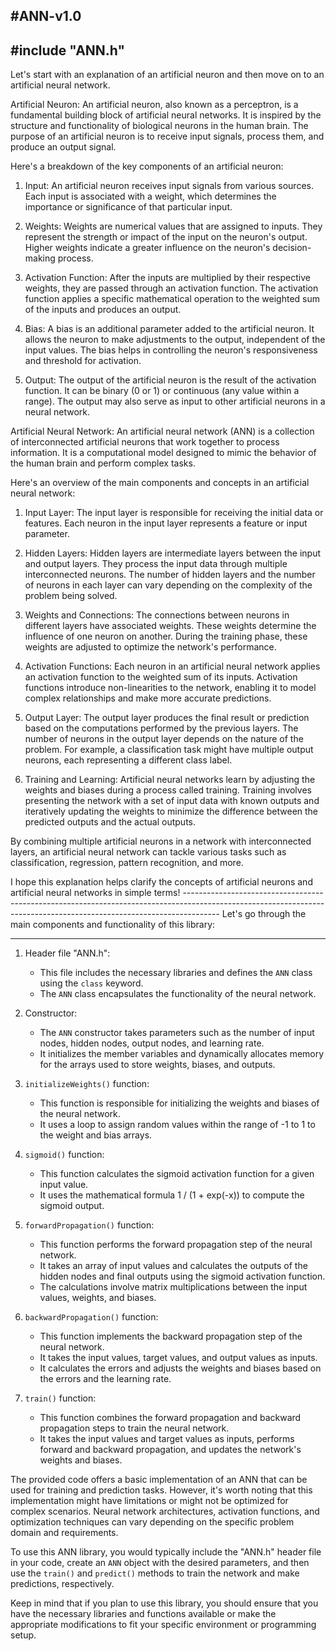 #ANN-v1.0
---------------------------------------------------------------------------------------------------------------------------------------------------------------
#include "ANN.h"
---------------------------------------------------------------------------------------------------------------------------------------------------------------
Let's start with an explanation of an artificial neuron and then move on to an artificial neural network.

Artificial Neuron:
An artificial neuron, also known as a perceptron, is a fundamental building block of artificial neural networks. It is inspired by the structure and functionality of biological neurons in the human brain. The purpose of an artificial neuron is to receive input signals, process them, and produce an output signal.

Here's a breakdown of the key components of an artificial neuron:

1. Input: An artificial neuron receives input signals from various sources. Each input is associated with a weight, which determines the importance or significance of that particular input.

2. Weights: Weights are numerical values that are assigned to inputs. They represent the strength or impact of the input on the neuron's output. Higher weights indicate a greater influence on the neuron's decision-making process.

3. Activation Function: After the inputs are multiplied by their respective weights, they are passed through an activation function. The activation function applies a specific mathematical operation to the weighted sum of the inputs and produces an output.

4. Bias: A bias is an additional parameter added to the artificial neuron. It allows the neuron to make adjustments to the output, independent of the input values. The bias helps in controlling the neuron's responsiveness and threshold for activation.

5. Output: The output of the artificial neuron is the result of the activation function. It can be binary (0 or 1) or continuous (any value within a range). The output may also serve as input to other artificial neurons in a neural network.

Artificial Neural Network:
An artificial neural network (ANN) is a collection of interconnected artificial neurons that work together to process information. It is a computational model designed to mimic the behavior of the human brain and perform complex tasks.

Here's an overview of the main components and concepts in an artificial neural network:

1. Input Layer: The input layer is responsible for receiving the initial data or features. Each neuron in the input layer represents a feature or input parameter.

2. Hidden Layers: Hidden layers are intermediate layers between the input and output layers. They process the input data through multiple interconnected neurons. The number of hidden layers and the number of neurons in each layer can vary depending on the complexity of the problem being solved.

3. Weights and Connections: The connections between neurons in different layers have associated weights. These weights determine the influence of one neuron on another. During the training phase, these weights are adjusted to optimize the network's performance.

4. Activation Functions: Each neuron in an artificial neural network applies an activation function to the weighted sum of its inputs. Activation functions introduce non-linearities to the network, enabling it to model complex relationships and make more accurate predictions.

5. Output Layer: The output layer produces the final result or prediction based on the computations performed by the previous layers. The number of neurons in the output layer depends on the nature of the problem. For example, a classification task might have multiple output neurons, each representing a different class label.

6. Training and Learning: Artificial neural networks learn by adjusting the weights and biases during a process called training. Training involves presenting the network with a set of input data with known outputs and iteratively updating the weights to minimize the difference between the predicted outputs and the actual outputs.

By combining multiple artificial neurons in a network with interconnected layers, an artificial neural network can tackle various tasks such as classification, regression, pattern recognition, and more.

I hope this explanation helps clarify the concepts of artificial neurons and artificial neural networks in simple terms!
--------------------------------------------------------------------------------------------------------------------------------------------------------------------- Let's go through the main components and functionality of this library:
______________________________________________________________________

1. Header file "ANN.h":
   - This file includes the necessary libraries and defines the `ANN` class using the `class` keyword.
   - The `ANN` class encapsulates the functionality of the neural network.

2. Constructor:
   - The `ANN` constructor takes parameters such as the number of input nodes, hidden nodes, output nodes, and learning rate.
   - It initializes the member variables and dynamically allocates memory for the arrays used to store weights, biases, and outputs.

3. `initializeWeights()` function:
   - This function is responsible for initializing the weights and biases of the neural network.
   - It uses a loop to assign random values within the range of -1 to 1 to the weight and bias arrays.

4. `sigmoid()` function:
   - This function calculates the sigmoid activation function for a given input value.
   - It uses the mathematical formula 1 / (1 + exp(-x)) to compute the sigmoid output.

5. `forwardPropagation()` function:
   - This function performs the forward propagation step of the neural network.
   - It takes an array of input values and calculates the outputs of the hidden nodes and final outputs using the sigmoid activation function.
   - The calculations involve matrix multiplications between the input values, weights, and biases.

6. `backwardPropagation()` function:
   - This function implements the backward propagation step of the neural network.
   - It takes the input values, target values, and output values as inputs.
   - It calculates the errors and adjusts the weights and biases based on the errors and the learning rate.

7. `train()` function:
   - This function combines the forward propagation and backward propagation steps to train the neural network.
   - It takes the input values and target values as inputs, performs forward and backward propagation, and updates the network's weights and biases.

The provided code offers a basic implementation of an ANN that can be used for training and prediction tasks. However, it's worth noting that this implementation might have limitations or might not be optimized for complex scenarios. Neural network architectures, activation functions, and optimization techniques can vary depending on the specific problem domain and requirements.

To use this ANN library, you would typically include the "ANN.h" header file in your code, create an `ANN` object with the desired parameters, and then use the `train()` and `predict()` methods to train the network and make predictions, respectively.

Keep in mind that if you plan to use this library, you should ensure that you have the necessary libraries and functions available or make the appropriate modifications to fit your specific environment or programming setup.
